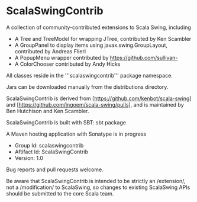 ScalaSwingContrib
=================

A collection of community-contributed extensions to Scala Swing, including

* A Tree and TreeModel for wrapping JTree, contributed by Ken Scambler
* A GroupPanel to display items using javax.swing.GroupLayout, contributed by Andreas Flierl
* A PopupMenu wrapper contributed by https://github.com/sullivan-
* A ColorChooser contributed by Andy Hicks

All classes reside in the '''scalaswingcontrib''' package namespace.

Jars can be downloaded manually from the distributions directory.

ScalaSwingContrib is derived from [https://github.com/kenbot/scala-swing] and [https://github.com/ingoem/scala-swing/pulls], 
and is maintained by Ben Hutchison and Ken Scambler.

ScalaSwingContrib is built with SBT: sbt package

A Maven hosting application with Sonatype is in progress

* Group Id: scalaswingcontrib
* Aftifact Id: ScalaSwingContrib
* Version: 1.0

Bug reports and pull requests welcome. 

Be aware that ScalaSwingContrib is intended to be strictly an /extension/, not a /modification/ to ScalaSwing, so changes to existing ScalaSwing APIs should be submitted to the core Scala team.